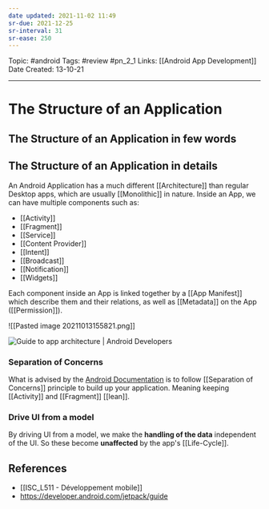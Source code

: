 ```yaml
---
date updated: 2021-11-02 11:49
sr-due: 2021-12-25
sr-interval: 31
sr-ease: 250
---
```


Topic: #android
Tags: #review #pn_2_1
Links: [[Android App Development]]
Date Created: 13-10-21

---

# The Structure of an Application

## The Structure of an Application in few words

## The Structure of an Application in details

An Android Application has a much different [[Architecture]] than regular Desktop apps, which are usually [[Monolithic]] in nature.
Inside an App, we can have multiple components such as:

- [[Activity]]
- [[Fragment]]
- [[Service]]
- [[Content Provider]]
- [[Intent]]
- [[Broadcast]]
- [[Notification]]
- [[Widgets]]

Each component inside an App is linked together by a [[App Manifest]] which describe them and their relations, as well as [[Metadata]] on the App ([[Permission]]).

![[Pasted image 20211013155821.png]]

![Guide to app architecture | Android Developers](https://developer.android.com/topic/libraries/architecture/images/final-architecture.png)

### Separation of Concerns

What is advised by the [Android Documentation](https://developer.android.com/jetpack/guide) is to follow [[Separation of Concerns]] principle to build up your application.
Meaning keeping [[Activity]] and [[Fragment]] [[lean]].

### Drive UI from a model

By driving UI from a model, we make the **handling of the data** independent of the UI. So these become **unaffected** by the app's [[Life-Cycle]].

## References

- [[ISC_L511 - Développement mobile]]
- <https://developer.android.com/jetpack/guide>
